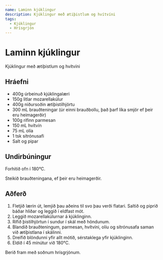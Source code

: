 ```yaml
---
name: Laminn kjúklingur
description: Kjúklingur með ætiþistlum og hvítvíni
tags:
  - Kjúklingur
  - Hrísgrjón
---
```


# Laminn kjúklingur

Kjúklingur með ætiþistlum og hvítvíni

## Hráefni

- 400g úrbeinuð kjúklingalæri
- 150g litlar mozarellakúlur
- 400g niðursoðin ætiþistilhjörtu
- 300 mL brauðteningar (úr einni brauðbollu, það þarf líka smjör ef þeir eru heimagerðir)
- 100g rifinn parmesan
- 150 mL hvítvín
- 75 mL olía
- 1 tsk sítrónusafi
- Salt og pipar

## Undirbúningur

Forhitið ofn í 180°C.

Steikið brauðteningana, ef þeir eru heimagerðir.

## Aðferð

1. Fletjið lærin út, lemjið þau aðeins til svo þau verði flatari. Saltið og piprið báðar hliðar og leggið í eldfast mót.
2. Leggið mozarellakúlurnar á kjúklinginn.
3. Rífið þistilhjörtun í sundur í skál með höndunum.
4. Blandið brauðteningum, parmesan, hvítvíni, olíu og sítrónusafa saman við ætiþistlana í skálinni.
5. Dreifið blöndunni yfir allt mótið, sérstaklega yfir kjúklinginn.
6. Eldið í 45 mínútur við 180°C.

Berið fram með soðnum hrísgrjónum.
